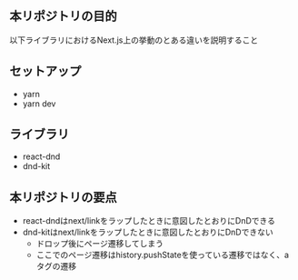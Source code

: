 ## 本リポジトリの目的

以下ライブラリにおけるNext.js上の挙動のとある違いを説明すること

## セットアップ

- yarn
- yarn dev

## ライブラリ

- react-dnd
- dnd-kit

## 本リポジトリの要点

- react-dndはnext/linkをラップしたときに意図したとおりにDnDできる
- dnd-kitはnext/linkをラップしたときに意図したとおりにDnDできない
  - ドロップ後にページ遷移してしまう
  - ここでのページ遷移はhistory.pushStateを使っている遷移ではなく、aタグの遷移
